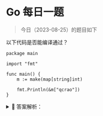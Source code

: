# Go 每日一题

> 今日（2023-08-25）的题目如下

以下代码是否能编译通过？

```golang
package main

import "fmt"

func main() {
	m := make(map[string]int)

	fmt.Println(&m["qcrao"])
}
```

<details>
<summary style="cursor: pointer">🔑 答案解析：</summary>
<div>

这个问题，相当于问：可以对 map 的元素直接取地址吗？

以上代码编译报错：

> ./main.go:8:14: cannot take the address of m["qcrao"]

即无法对 map 的 key 或 value 进行取址。

如果通过其他 hack 的方式，例如 unsafe.Pointer 等获取到了 key 或 value 的地址，也不能长期持有，因为一旦发生扩容，key 和 value 的位置就会改变，之前保存的地址也就失效了。

题目和解析来自：[https://golang.design/go-questions/map/element-address/](https://golang.design/go-questions/map/element-address/)

---

### 3 楼

这种问题我称之为`刻舟求剑`。slice 也有扩容问题，可是为什么不限制

```golang
func main() {
    type User struct {
        Age int
    }

    ss := []User{{Age: 23}}
    u1 := &ss[0]

    for i := 0; i < 10; i++ {
        ss = append(ss, User{Age: i})
    }

    u1.Age = 45 // 改改u1

    u2 := &ss[0]

    fmt.Println(u2)
    fmt.Println(ss[0])
}
```

### 6 楼

>   回复 3 楼

slice 不用hash 扩容之后 虚拟地址相对位置没变地址，不知道可不可以这么理解

### 27 楼

这个问题，相当于问：可以对 map 的元素直接取地址吗？

即无法对 map 的 key 或 value 进行取址。

如果通过其他 hack 的方式，例如 unsafe.Pointer 等获取到了 key 或 value 的地址，也不能长期持有，因为一旦发生扩容，key 和 value 的位置就会改变，之前保存的地址也就失效了。

### 37 楼

简单来说，就是直接对map的key或者value来进行取地址是不行的！就算通过其它的方式来获取到地址，也不能长期拥有，因为一旦进行扩容地址就会发生变化！

</div>
</details>
